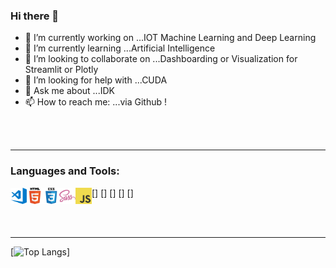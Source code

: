 ### Hi there 👋

- 🔭 I’m currently working on ...IOT Machine Learning and Deep Learning
- 🌱 I’m currently learning ...Artificial Intelligence
- 👯 I’m looking to collaborate on ...Dashboarding or Visualization for Streamlit or Plotly
- 🤔 I’m looking for help with ...CUDA
- 💬 Ask me about ...IDK
- 📫 How to reach me: ...via Github !

<br />
<br />

---
### Languages and Tools:

[<img align="left" alt="Visual Studio Code" width="26px" src="https://raw.githubusercontent.com/github/explore/80688e429a7d4ef2fca1e82350fe8e3517d3494d/topics/visual-studio-code/visual-studio-code.png" />]
[<img align="left" alt="HTML5" width="26px" src="https://raw.githubusercontent.com/github/explore/80688e429a7d4ef2fca1e82350fe8e3517d3494d/topics/html/html.png" />]
[<img align="left" alt="CSS3" width="26px" src="https://raw.githubusercontent.com/github/explore/80688e429a7d4ef2fca1e82350fe8e3517d3494d/topics/css/css.png" />]
[<img align="left" alt="Sass" width="26px" src="https://raw.githubusercontent.com/github/explore/80688e429a7d4ef2fca1e82350fe8e3517d3494d/topics/sass/sass.png" />]
[<img align="left" alt="JavaScript" width="26px" src="https://raw.githubusercontent.com/github/explore/80688e429a7d4ef2fca1e82350fe8e3517d3494d/topics/javascript/javascript.png" />]

<br />
<br />

---

[![Top Langs](https://github-readme-stats.vercel.app/api/top-langs/?username=dnlsyfq)]
